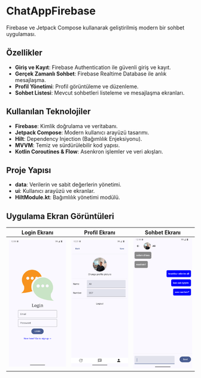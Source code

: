 # ChatAppFirebase

Firebase ve Jetpack Compose kullanarak geliştirilmiş modern bir sohbet uygulaması.

## Özellikler
- **Giriş ve Kayıt**: Firebase Authentication ile güvenli giriş ve kayıt.
- **Gerçek Zamanlı Sohbet**: Firebase Realtime Database ile anlık mesajlaşma.
- **Profil Yönetimi**: Profil görüntüleme ve düzenleme.
- **Sohbet Listesi**: Mevcut sohbetleri listeleme ve mesajlaşma ekranları.

## Kullanılan Teknolojiler
- **Firebase**: Kimlik doğrulama ve veritabanı.
- **Jetpack Compose**: Modern kullanıcı arayüzü tasarımı.
- **Hilt**: Dependency Injection (Bağımlılık Enjeksiyonu).
- **MVVM**: Temiz ve sürdürülebilir kod yapısı.
- **Kotlin Coroutines & Flow**: Asenkron işlemler ve veri akışları.

## Proje Yapısı
- **data**: Verilerin ve sabit değerlerin yönetimi.
- **ui**: Kullanıcı arayüzü ve ekranlar.
- **HiltModule.kt**: Bağımlılık yönetimi modülü.

## Uygulama Ekran Görüntüleri

| Login Ekranı | Profil Ekranı | Sohbet Ekranı |
| --- | --- | --- |
| ![Login](screenshots/login_ss.png) | ![Profil](screenshots/profile_ss.png) | ![Chatting](screenshots/chatting_ss.png) |
